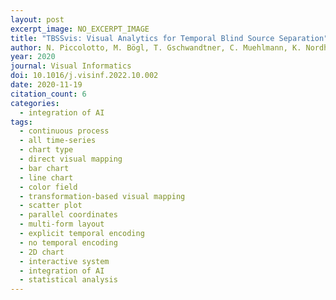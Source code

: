 ```yaml
---
layout: post
excerpt_image: NO_EXCERPT_IMAGE
title: "TBSSvis: Visual Analytics for Temporal Blind Source Separation"
author: N. Piccolotto, M. Bögl, T. Gschwandtner, C. Muehlmann, K. Nordhausen, P. Filzmoser & S. Miksch
year: 2020
journal: Visual Informatics
doi: 10.1016/j.visinf.2022.10.002
date: 2020-11-19
citation_count: 6
categories:
  - integration of AI
tags:
  - continuous process
  - all time-series
  - chart type
  - direct visual mapping
  - bar chart
  - line chart
  - color field
  - transformation-based visual mapping
  - scatter plot
  - parallel coordinates
  - multi-form layout
  - explicit temporal encoding
  - no temporal encoding
  - 2D chart
  - interactive system
  - integration of AI
  - statistical analysis
---
```

